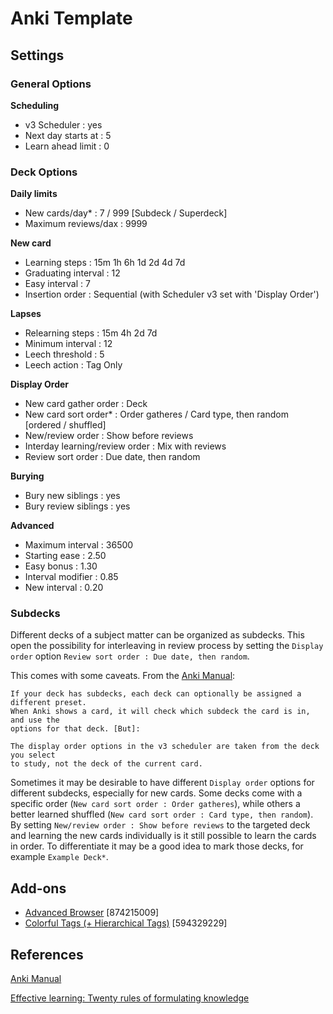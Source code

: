 # Anki Template

## Settings

### General Options

**Scheduling**

- v3 Scheduler : yes
- Next day starts at : 5
- Learn ahead limit : 0

### Deck Options

**Daily limits**

- New cards/day\* : 7 / 999 [Subdeck / Superdeck]
- Maximum reviews/dax : 9999

**New card**

- Learning steps : 15m 1h 6h 1d 2d 4d 7d
- Graduating interval : 12
- Easy interval : 7
- Insertion order : Sequential (with Scheduler v3 set with 'Display Order')

**Lapses**

- Relearning steps : 15m 4h 2d 7d
- Minimum interval : 12
- Leech threshold : 5
- Leech action : Tag Only

**Display Order**

- New card gather order : Deck
- New card sort order\* : Order gatheres / Card type, then random [ordered / shuffled]
- New/review order : Show before reviews
- Interday learning/review order : Mix with reviews
- Review sort order : Due date, then random

**Burying**

- Bury new siblings : yes
- Bury review siblings : yes

**Advanced**

- Maximum interval : 36500
- Starting ease : 2.50
- Easy bonus : 1.30
- Interval modifier : 0.85
- New interval : 0.20

### Subdecks

Different decks of a subject matter can be organized as subdecks. This open the
possibility for interleaving in review process by setting the `Display order`
option `Review sort order : Due date, then random`.

This comes with some caveats. From the [Anki Manual](https://docs.ankiweb.net/deck-options.html):

```
If your deck has subdecks, each deck can optionally be assigned a different preset.
When Anki shows a card, it will check which subdeck the card is in, and use the
options for that deck. [But]:

The display order options in the v3 scheduler are taken from the deck you select
to study, not the deck of the current card.
```

Sometimes it may be desirable to have different `Display order` options for different
subdecks, especially for new cards. Some decks come with a specific order
(`New card sort order : Order gatheres`), while others a better learned shuffled
(`New card sort order : Card type, then random`). 
By setting `New/review order : Show before reviews` to the targeted deck and 
learning the new cards individually is it still possible to learn the cards in order.
To differentiate it may be a good idea to mark those decks, for example `Example Deck*`.

## Add-ons

- [Advanced Browser](https://ankiweb.net/shared/info/874215009) [874215009]
- [Colorful Tags (+ Hierarchical Tags)](https://ankiweb.net/shared/info/594329229) [594329229]

## References

[Anki Manual](https://docs.ankiweb.net/)

[Effective learning: Twenty rules of formulating knowledge](https://www.supermemo.com/en/blog/twenty-rules-of-formulating-knowledge)
